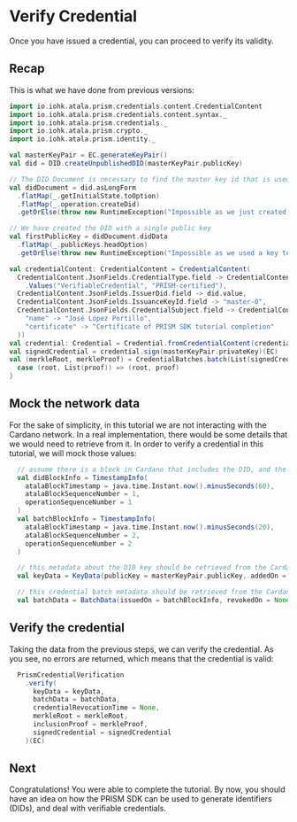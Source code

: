 # Verify Credential

Once you have issued a credential, you can proceed to verify its validity.

## Recap
This is what we have done from previous versions:
```scala mdoc
import io.iohk.atala.prism.credentials.content.CredentialContent
import io.iohk.atala.prism.credentials.content.syntax._
import io.iohk.atala.prism.credentials._
import io.iohk.atala.prism.crypto._
import io.iohk.atala.prism.identity._

val masterKeyPair = EC.generateKeyPair()
val did = DID.createUnpublishedDID(masterKeyPair.publicKey)

// The DID Document is necessary to find the master key id that is used to sign credentials
val didDocument = did.asLongForm
  .flatMap(_.getInitialState.toOption)
  .flatMap(_.operation.createDid)
  .getOrElse(throw new RuntimeException("Impossible as we just created an unpublished DID"))

// We have created the DID with a single public key
val firstPublicKey = didDocument.didData
  .flatMap(_.publicKeys.headOption)
  .getOrElse(throw new RuntimeException("Impossible as we used a key to create the DID"))

val credentialContent: CredentialContent = CredentialContent(
  CredentialContent.JsonFields.CredentialType.field -> CredentialContent
    .Values("VerifiableCredential", "PRISM-certified"),
  CredentialContent.JsonFields.IssuerDid.field -> did.value,
  CredentialContent.JsonFields.IssuanceKeyId.field -> "master-0",
  CredentialContent.JsonFields.CredentialSubject.field -> CredentialContent.Fields(
    "name" -> "José López Portillo",
    "certificate" -> "Certificate of PRISM SDK tutorial completion"
  ))
val credential: Credential = Credential.fromCredentialContent(credentialContent)
val signedCredential = credential.sign(masterKeyPair.privateKey)(EC)
val (merkleRoot, merkleProof) = CredentialBatches.batch(List(signedCredential)) match {
  case (root, List(proof)) => (root, proof)
}
```


## Mock the network data

For the sake of simplicity, in this tutorial we are not interacting with the Cardano network. In a real implementation, there would be some details that we would need to retrieve from it. In order to verify a credential in this tutorial, we will mock those values:

```scala mdoc
  // assume there is a block in Cardano that includes the DID, and the credential, which was confirmed 1 minute ago
  val didBlockInfo = TimestampInfo(
    atalaBlockTimestamp = java.time.Instant.now().minusSeconds(60),
    atalaBlockSequenceNumber = 1,
    operationSequenceNumber = 1
  )
  val batchBlockInfo = TimestampInfo(
    atalaBlockTimestamp = java.time.Instant.now().minusSeconds(20),
    atalaBlockSequenceNumber = 2,
    operationSequenceNumber = 2
  )

  // this metadata about the DID key should be retrieved from the Cardano network
  val keyData = KeyData(publicKey = masterKeyPair.publicKey, addedOn = didBlockInfo, revokedOn = None)

  // this credential batch metadata should be retrieved from the Cardano network
  val batchData = BatchData(issuedOn = batchBlockInfo, revokedOn = None)
```

## Verify the credential

Taking the data from the previous steps, we can verify the credential. As you see, no errors are returned, which means that the credential is valid:

```scala mdoc
  PrismCredentialVerification
    .verify(
      keyData = keyData,
      batchData = batchData,
      credentialRevocationTime = None,
      merkleRoot = merkleRoot,
      inclusionProof = merkleProof,
      signedCredential = signedCredential
    )(EC)
```

## Next

Congratulations! You were able to complete the tutorial. By now, you should have an idea on how the PRISM SDK can be used to generate identifiers (DIDs), and deal with verifiable credentials.
